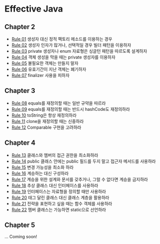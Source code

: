 # Effective Java

## Chapter 2

- [Rule 01](https://github.com/SKP4/JDD/blob/master/effective-java/Rule01.md) 생성자 대신 정적 팩토리 메소드를 이용하는 경우
- [Rule 02](https://github.com/SKP4/JDD/blob/master/effective-java/Rule02.md) 생성자 인자가 많거나, 선택적일 경우 빌더 패턴을 이용하자
- [Rule 03](https://github.com/SKP4/JDD/blob/master/effective-java/Rule03.md) private 생성자나 enum 자료형은 싱글턴 패턴을 따르도록 설계하자
- [Rule 04](https://github.com/SKP4/JDD/blob/master/effective-java/Rule04.md) 객체 생성을 막을 때는 private 생성자를 이용하자
- [Rule 05](https://github.com/SKP4/JDD/blob/master/effective-java/Rule05.md) 불필요한 객체는 만들지 말자
- [Rule 06](https://github.com/SKP4/JDD/blob/master/effective-java/Rule06.md) 유효기간이 지난 객체는 폐기하자
- [Rule 07](https://github.com/SKP4/JDD/blob/master/effective-java/Rule07.md) finalizer 사용을 피하자

## Chapter 3

- [Rule 08](https://github.com/SKP4/JDD/blob/master/effective-java/Rule08.md) equals를 재정의할 때는 일반 규약을 따르라
- [Rule 09](https://github.com/SKP4/JDD/blob/master/effective-java/Rule09.md) equals를 재정의할 때는 반드시 hashCode도 재정의하라
- [Rule 10](https://github.com/SKP4/JDD/blob/master/effective-java/Rule10.md) toString은 항상 재정의하라
- [Rule 11](https://github.com/SKP4/JDD/blob/master/effective-java/Rule11.md) clone을 재정의할 때는 신중하라
- [Rule 12](https://github.com/SKP4/JDD/blob/master/effective-java/Rule12.md) Comparable 구현을 고려하라

## Chapter 4

- [Rule 13](https://github.com/SKP4/JDD/blob/master/effective-java/Rule13.md) 클래스와 멤버의 접근 권한을 최소화하라
- [Rule 14](https://github.com/SKP4/JDD/blob/master/effective-java/Rule14.md) public 클래스 안에는 public 필드를 두지 말고 접근자 메서드를 사용하라
- [Rule 15](https://github.com/SKP4/JDD/blob/master/effective-java/Rule15.md) 변경 가능성을 최소화 하라
- [Rule 16](https://github.com/SKP4/JDD/blob/master/effective-java/Rule16.md) 계승하는 대신 구성하라
- [Rule 17](https://github.com/SKP4/JDD/blob/master/effective-java/Rule17.md) 계승을 위한 설계와 문서를 갖추거나, 그럴 수 없다면 계승을 금지하라
- [Rule 18](https://github.com/SKP4/JDD/blob/master/effective-java/Rule18.md) 추상 클래스 대신 인터페이스를 사용하라
- [Rule 19](https://github.com/SKP4/JDD/blob/master/effective-java/Rule19.md) 인터페이스는 자료형을 정의할 때만 사용하라
- [Rule 20](https://github.com/SKP4/JDD/blob/master/effective-java/Rule20.md) 태그 달린 클래스 대신 클래스 계층을 활용하라
- [Rule 21](https://github.com/SKP4/JDD/blob/master/effective-java/Rule21.md) 전략을 표현하고 싶을 때는 함수 객체를 사용하라
- [Rule 22](https://github.com/SKP4/JDD/blob/master/effective-java/Rule22.md) 멤버 클래스는 가능하면 static으로 선언하라

## Chapter 5
... Coming soon!
